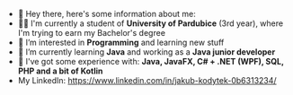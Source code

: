 - 👋 Hey there, here's some information about me:
- 👨‍🎓 I'm currently a student of **University of Pardubice** (3rd year), where I'm trying to earn my Bachelor's degree
- 👀 I’m interested in **Programming** and learning new stuff
- 🌱 I’m currently learning **Java** and working as a **Java junior developer**
- 🦾 I've got some experience with: **Java, JavaFX, C# + .NET (WPF), SQL, PHP and a bit of Kotlin**
- My LinkedIn: https://www.linkedin.com/in/jakub-kodytek-0b6313234/

